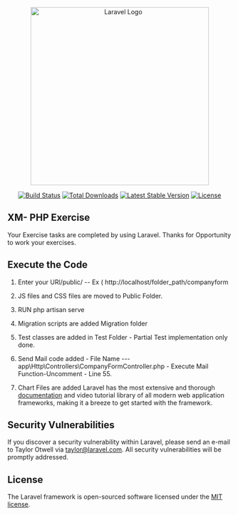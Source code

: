 <p align="center"><a href="https://laravel.com" target="_blank"><img src="https://raw.githubusercontent.com/laravel/art/master/logo-lockup/5%20SVG/2%20CMYK/1%20Full%20Color/laravel-logolockup-cmyk-red.svg" width="400" alt="Laravel Logo"></a></p>

<p align="center">
<a href="https://github.com/laravel/framework/actions"><img src="https://github.com/laravel/framework/workflows/tests/badge.svg" alt="Build Status"></a>
<a href="https://packagist.org/packages/laravel/framework"><img src="https://img.shields.io/packagist/dt/laravel/framework" alt="Total Downloads"></a>
<a href="https://packagist.org/packages/laravel/framework"><img src="https://img.shields.io/packagist/v/laravel/framework" alt="Latest Stable Version"></a>
<a href="https://packagist.org/packages/laravel/framework"><img src="https://img.shields.io/packagist/l/laravel/framework" alt="License"></a>
</p>

## XM- PHP Exercise

Your Exercise tasks are completed by using Laravel. Thanks for Opportunity to work your exercises.


## Execute the Code

1) Enter your URl/public/   -- Ex ( http://localhost/folder_path/companyform

2) JS files and CSS files are moved to Public Folder.
3) RUN php artisan serve
4) Migration scripts are added Migration folder
5) Test classes are added in Test Folder - Partial Test implementation only done.
6) Send Mail code added - File Name ---app\Http\Controllers\CompanyFormController.php - Execute Mail Function-Uncomment - Line 55.

7) Chart Files are added
Laravel has the most extensive and thorough [documentation](https://laravel.com/docs) and video tutorial library of all modern web application frameworks, making it a breeze to get started with the framework.


## Security Vulnerabilities

If you discover a security vulnerability within Laravel, please send an e-mail to Taylor Otwell via [taylor@laravel.com](mailto:taylor@laravel.com). All security vulnerabilities will be promptly addressed.

## License

The Laravel framework is open-sourced software licensed under the [MIT license](https://opensource.org/licenses/MIT).
